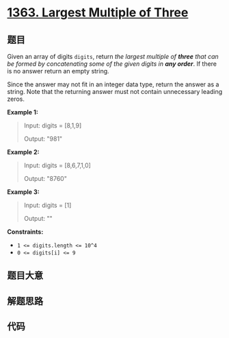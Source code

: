 # [1363. Largest Multiple of Three](https://leetcode.com/problems/largest-multiple-of-three/)

## 题目

Given an array of digits `digits`, return _the largest multiple of **three**
that can be formed by concatenating some of the given digits in **any
order**_. If there is no answer return an empty string.

Since the answer may not fit in an integer data type, return the answer as a
string. Note that the returning answer must not contain unnecessary leading
zeros.

**Example 1:**

> Input: digits = [8,1,9]
>
> Output: "981"

**Example 2:**

> Input: digits = [8,6,7,1,0]
>
> Output: "8760"

**Example 3:**

> Input: digits = [1]
>
> Output: ""

**Constraints:**

- `1 <= digits.length <= 10^4`
- `0 <= digits[i] <= 9`

## 题目大意

## 解题思路

## 代码

```javascript

```

